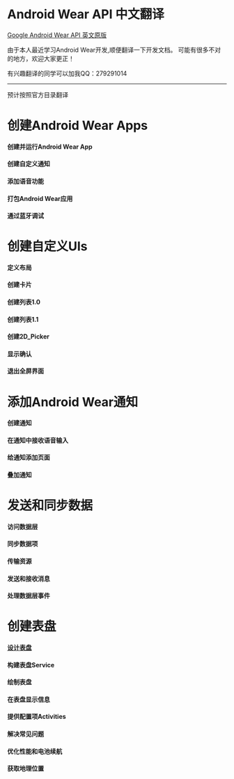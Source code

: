 ﻿# Android Wear API 中文翻译
[Google Android Wear API 英文原版][1]

由于本人最近学习Android Wear开发,顺便翻译一下开发文档。
可能有很多不对的地方，欢迎大家更正！

有兴趣翻译的同学可以加我QQ：279291014

------


预计按照官方目录翻译

# 创建Android Wear Apps

#### 创建并运行Android Wear App

#### 创建自定义通知

#### 添加语音功能

#### 打包Android Wear应用

#### 通过蓝牙调试

# 创建自定义UIs

#### 定义布局

#### 创建卡片

#### 创建列表1.0

#### 创建列表1.1

#### 创建2D_Picker

#### 显示确认

#### 退出全屏界面

# 添加Android Wear通知

#### 创建通知

#### 在通知中接收语音输入

#### 给通知添加页面

#### 叠加通知

# 发送和同步数据

#### 访问数据层

#### 同步数据项

#### 传输资源

#### 发送和接收消息

#### 处理数据层事件

# 创建表盘
#### [设计表盘][2]

#### 构建表盘Service

#### 绘制表盘

#### 在表盘显示信息

#### 提供配置项Activities

#### 解决常见问题

#### 优化性能和电池续航

#### 获取地理位置


  [1]: https://developer.android.com/training/building-wearables.html
  [2]: https://github.com/pwh0996/Android_Wear_API_CHS/blob/master/%E5%88%9B%E5%BB%BA%E6%89%8B%E8%A1%A8APP%5BBuilding%20Apps%20for%20Wearables%5D/%E5%88%9B%E5%BB%BA%E8%A1%A8%E7%9B%98%5BCreating%20Watch%20Faces%5D/%E5%88%9B%E5%BB%BA%E8%A1%A8%E7%9B%98%20%5BCreating%20Watch%20Faces%5D.md
